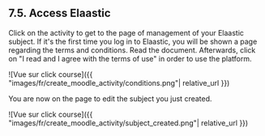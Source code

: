 ## 7.5. Access Elaastic

Click on the activity to get to the page of management of your Elaastic subject. If it's the first time you log in to Elaastic, you will be shown a page regarding the terms and conditions. Read the document. Afterwards, click on "I read and I agree with the terms of use" in order to use the platform.

![Vue sur click course]({{ "images/fr/create_moodle_activity/conditions.png"| relative_url }})

You are now on the page to edit the subject you just created.

![Vue sur click course]({{ "images/fr/create_moodle_activity/subject_created.png"| relative_url }})

